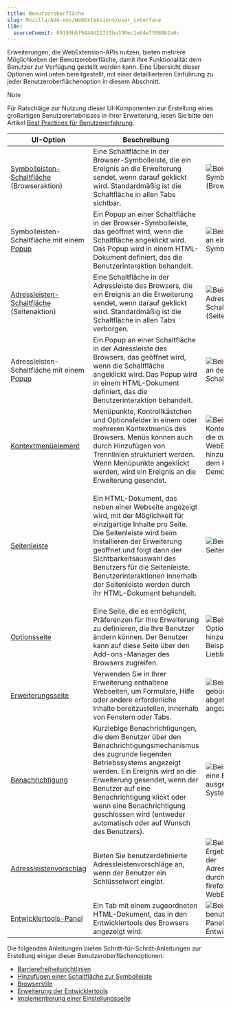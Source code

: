 ```yaml
---
title: Benutzeroberfläche
slug: Mozilla/Add-ons/WebExtensions/user_interface
l10n:
  sourceCommit: 09109b6f9444d22215ba330ec1e64e73980b2a6c
---
```


Erweiterungen, die WebExtension-APIs nutzen, bieten mehrere Möglichkeiten der Benutzeroberfläche, damit ihre Funktionalität dem Benutzer zur Verfügung gestellt werden kann. Eine Übersicht dieser Optionen wird unten bereitgestellt, mit einer detaillierteren Einführung zu jeder Benutzeroberflächenoption in diesem Abschnitt.

> [!NOTE]
> Für Ratschläge zur Nutzung dieser UI-Komponenten zur Erstellung eines großartigen Benutzererlebnisses in Ihrer Erweiterung, lesen Sie bitte den Artikel [Best Practices für Benutzererfahrung](https://extensionworkshop.com/documentation/develop/user-experience-best-practices/).

<table class="standard-table">
  <thead>
    <tr>
      <th scope="col">UI-Option</th>
      <th scope="col">Beschreibung</th>
      <th scope="col">Beispiel</th>
    </tr>
  </thead>
  <tbody>
    <tr>
      <td>
        <a
          href="/de/docs/Mozilla/Add-ons/WebExtensions/user_interface/Toolbar_button"
          >Symbolleisten-Schaltfläche</a
        >
        (Browseraktion)
      </td>
      <td>
        Eine Schaltfläche in der Browser-Symbolleiste, die ein Ereignis an die
        Erweiterung sendet, wenn darauf geklickt wird. Standardmäßig ist die Schaltfläche in allen Tabs sichtbar.
      </td>
      <td>
        <img
          alt="Beispiel für eine Symbolschaltfläche (Browseraktion)."
          src="browser-action.png"
        />
      </td>
    </tr>
    <tr>
      <td>
        Symbolleisten-Schaltfläche mit einem
        <a
          href="/de/docs/Mozilla/Add-ons/WebExtensions/user_interface/Popups"
          >Popup</a
        >
      </td>
      <td>
        Ein Popup an einer Schaltfläche in der Browser-Symbolleiste, das geöffnet wird, wenn die Schaltfläche angeklickt wird. Das Popup wird in einem HTML-Dokument definiert, das die Benutzerinteraktion behandelt.
      </td>
      <td>
        <img
          alt="Beispiel des Pop-ups an einer Symbolleistenschaltfläche"
          src="popup-shadow.png"
        />
      </td>
    </tr>
    <tr>
      <td>
        <a
          href="/de/docs/Mozilla/Add-ons/WebExtensions/user_interface/Page_actions"
          >Adressleisten-Schaltfläche</a
        >
        (Seitenaktion)
      </td>
      <td>
        Eine Schaltfläche in der Adressleiste des Browsers, die ein Ereignis an die Erweiterung sendet, wenn darauf geklickt wird. Standardmäßig ist die Schaltfläche in allen Tabs verborgen.
      </td>
      <td>
        <img
          alt="Beispiel einer Adressleisten-Schaltfläche (Seitenaktion)"
          src="address_bar_button.png"
        />
      </td>
    </tr>
    <tr>
      <td>
        Adressleisten-Schaltfläche mit einem
        <a
          href="/de/docs/Mozilla/Add-ons/WebExtensions/user_interface/Popups"
          >Popup</a
        >
      </td>
      <td>
        Ein Popup an einer Schaltfläche in der Adressleiste des Browsers, das geöffnet wird, wenn die Schaltfläche angeklickt wird. Das Popup wird in einem HTML-Dokument definiert, das die Benutzerinteraktion behandelt.
      </td>
      <td>
        <img
          alt="Beispiel eines Popups an der Adressleisten-Schaltfläche"
          src="page_action_popup.png"
        />
      </td>
    </tr>
    <tr>
      <td>
        <a
          href="/de/docs/Mozilla/Add-ons/WebExtensions/user_interface/Context_menu_items"
          >Kontextmenüelement</a
        >
      </td>
      <td>
        Menüpunkte, Kontrollkästchen und Optionsfelder in einem oder mehreren Kontextmenüs des Browsers. Menüs können auch durch Hinzufügen von Trennlinien strukturiert werden. Wenn Menüpunkte angeklickt werden, wird ein Ereignis an die Erweiterung gesendet.
      </td>
      <td>
        <img
          alt="Beispiel von Kontextmenüelementen, die durch eine WebExtension hinzugefügt wurden, aus dem Kontextmenü-Demo-Beispiel"
          src="context_menu_example.png"
        />
      </td>
    </tr>
    <tr>
      <td>
        <a
          href="/de/docs/Mozilla/Add-ons/WebExtensions/user_interface/Sidebars"
          >Seitenleiste</a
        >
      </td>
      <td>
        <p>
          Ein HTML-Dokument, das neben einer Webseite angezeigt wird, mit der Möglichkeit für einzigartige Inhalte pro Seite. Die Seitenleiste wird beim Installieren der Erweiterung geöffnet und folgt dann der Sichtbarkeitsauswahl des Benutzers für die Seitenleiste. Benutzerinteraktionen innerhalb der Seitenleiste werden durch ihr HTML-Dokument behandelt.
        </p>
      </td>
      <td><img alt="Beispiel einer Seitenleiste" src="bookmarks-sidebar.png" /></td>
    </tr>
    <tr>
      <td>
        <a
          href="/de/docs/Mozilla/Add-ons/WebExtensions/user_interface/Options_pages"
          >Optionsseite</a
        >
      </td>
      <td>
        Eine Seite, die es ermöglicht, Präferenzen für Ihre Erweiterung zu definieren, die Ihre Benutzer ändern können. Der Benutzer kann auf diese Seite über den Add-ons-Manager des Browsers zugreifen.
      </td>
      <td>
        <img
          alt="Beispiel der auf der Optionsseite hinzugefügten Inhalte im Beispiel der Lieblingsfarben."
          src="options_page.png"
        />
      </td>
    </tr>
    <tr>
      <td>
        <a
          href="/de/docs/Mozilla/Add-ons/WebExtensions/user_interface/Extension_pages"
          >Erweiterungsseite</a
        >
      </td>
      <td>
        Verwenden Sie in Ihrer Erweiterung enthaltene Webseiten, um Formulare, Hilfe oder andere erforderliche Inhalte bereitzustellen, innerhalb von Fenstern oder Tabs.
      </td>
      <td>
        <img
          alt="Beispiel einer einfachen gebündelten Seite, die als abgetrenntes Panel angezeigt wird."
          src="bundled_page_as_panel_small.png"
        />
      </td>
    </tr>
    <tr>
      <td>
        <a
          href="/de/docs/Mozilla/Add-ons/WebExtensions/user_interface/Notifications"
          >Benachrichtigung</a
        >
      </td>
      <td>
        Kurzlebige Benachrichtigungen, die dem Benutzer über den Benachrichtigungsmechanismus des zugrunde liegenden Betriebssystems angezeigt werden. Ein Ereignis wird an die Erweiterung gesendet, wenn der Benutzer auf eine Benachrichtigung klickt oder wenn eine Benachrichtigung geschlossen wird (entweder automatisch oder auf Wunsch des Benutzers).
      </td>
      <td>
        <img
          alt="Beispiel einer durch eine Erweiterung ausgelösten Systembenachrichtigung"
          src="notify-shadowed.png"
        />
      </td>
    </tr>
    <tr>
      <td>
        <a
          href="/de/docs/Mozilla/Add-ons/WebExtensions/user_interface/Omnibox"
          >Adressleistenvorschlag</a
        >
      </td>
      <td>
        Bieten Sie benutzerdefinierte Adressleistenvorschläge an, wenn der Benutzer ein Schlüsselwort eingibt.
      </td>
      <td>
        <img
          alt="Beispiel, das das Ergebnis der Anpassung der Adressleistenvorschläge durch das firefox_code_search WebExtension zeigt."
          src="omnibox_example_small.png"
        />
      </td>
    </tr>
    <tr>
      <td>
        <a
          href="/de/docs/Mozilla/Add-ons/WebExtensions/user_interface/devtools_panels"
          >Entwicklertools-Panel</a
        >
      </td>
      <td>
        Ein Tab mit einem zugeordneten HTML-Dokument, das in den Entwicklertools des Browsers angezeigt wird.
      </td>
      <td>
        <img
          alt="Beispiel eines benutzerdefinierten Panels in den Entwicklertools."
          src="developer_panel_tab.png"
        />
      </td>
    </tr>
  </tbody>
</table>

Die folgenden Anleitungen bieten Schritt-für-Schritt-Anleitungen zur Erstellung einiger dieser Benutzeroberflächenoptionen:

- [Barrierefreiheitsrichtlinien](https://extensionworkshop.com/documentation/develop/build-an-accessible-extension/)
- [Hinzufügen einer Schaltfläche zur Symbolleiste](/de/docs/Mozilla/Add-ons/WebExtensions/Add_a_button_to_the_toolbar)
- [Browserstile](/de/docs/Mozilla/Add-ons/WebExtensions/user_interface/Browser_styles)
- [Erweiterung der Entwicklertools](/de/docs/Mozilla/Add-ons/WebExtensions/Extending_the_developer_tools)
- [Implementierung einer Einstellungsseite](/de/docs/Mozilla/Add-ons/WebExtensions/Implement_a_settings_page)
